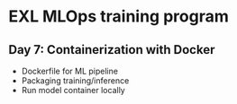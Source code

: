 # EXL MLOps training program

## Day 7: Containerization with Docker
 - Dockerfile for ML pipeline
 - Packaging training/inference
 - Run model container locally